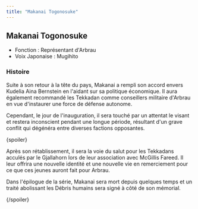 ```yaml
---
title: "Makanai Togonosuke"
---
```


Makanai Togonosuke
------------------





* Fonction : Représentant d'Arbrau
* Voix Japonaise : Mugihito


### Histoire


Suite à son retour à la tête du pays, Makanai a rempli son accord envers Kudelia Aina Bernstein en l'aidant sur sa politique économique. Il aura également recommandé les Tekkadan comme conseillers militaire d'Arbrau en vue d'instaurer une force de défense autonome. 


Cependant, le jour de l'inauguration, il sera touché par un attentat le visant et restera inconscient pendant une longue période, résultant d'un grave conflit qui dégénéra entre diverses factions opposantes. 


{spoiler}


Après son rétablissement, il sera la voie du salut pour les Tekkadans acculés par le Gjallahorn lors de leur association avec McGillis Fareed. Il leur offrira une nouvelle identité et une nouvelle vie en remerciement pour ce que ces jeunes auront fait pour Arbrau. 


Dans l'épilogue de la série, Makanai sera mort depuis quelques temps et un traité abolissant les Débris humains sera signé à côté de son mémorial.


{/spoiler}


